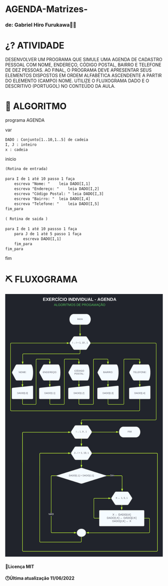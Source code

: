 # AGENDA-Matrizes-

### de: Gabriel Hiro Furukawa👨‍💻

# ¿? **ATIVIDADE**

  DESENVOLVER UM PROGRAMA QUE SIMULE UMA AGENDA DE CADASTRO PESSOAL COM NOME, ENDEREÇO, CÓDIGO POSTAL, BAIRRO E TELEFONE DE DEZ PESSOAS. 
  AO FINAL, O PROGRAMA DEVE APRESENTAR SEUS ELEMENTOS DISPOSTOS EM ORDEM ALFABÉTICA ASCENDENTE A PARTIR DO ELEMENTO (CAMPO) NOME. UTILIZE O FLUXOGRAMA DADO E O DESCRITIVO (PORTUGOL) NO CONTEÚDO DA AULA.
  
# 📑 **ALGORITMO**

 programa AGENDA

var

	DADO : Conjunto[1..10,1..5] de cadeia
	I, J : inteiro
	x : cadeia

inicio 

	(Rotina de entrada)

	para I de 1 até 10 passo 1 faça
		escreva "Nome: " 	leia DADO[I,1]
		escreva "Endereço: " 	leia DADO[I,2]
		escreva "Código Postal: " leia DADO[I,3]
		escreva "Bairro: " 	leia DADO[I,4]
		escreva "Telefone: " 	leia DADO[I,5]
	fim_para

	( Rotina de saida )
	
	para I de 1 até 10 passso 1 faça
		para J de 1 até 5 passo 1 faça 
			escreva DADO[I,1]
		fim_para
	fim_para
  
fim


		
# ⛏ **FLUXOGRAMA**

![fluxograma](https://github.com/GabrielHiro/AGENDA-Matrizes-/blob/b67fd78fa1121571be2113afa5bee2da4050a7bb/Fluxograma_agenda.png)

#### 📑Licença MIT
#### 🕑Última atualização 11/06/2022
